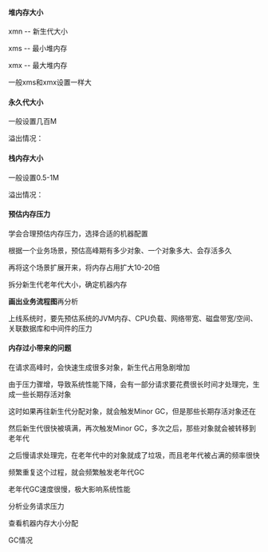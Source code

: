 #### 堆内存大小

xmn -- 新生代大小

xms -- 最小堆内存

xmx -- 最大堆内存

一般xms和xmx设置一样大



#### 永久代大小

一般设置几百M

溢出情况：



#### 栈内存大小

一般设置0.5-1M

溢出情况：



#### 预估内存压力

学会合理预估内存压力，选择合适的机器配置

根据一个业务场景，预估高峰期有多少对象、一个对象多大、会存活多久

再将这个场景扩展开来，将内存占用扩大10-20倍

拆分新生代老年代大小，确定机器内存

**画出业务流程图**再分析

上线系统时，要先预估系统的JVM内存、CPU负载、网络带宽、磁盘带宽/空间、关联数据库和中间件的压力



#### 内存过小带来的问题

在请求高峰时，会快速生成很多对象，新生代占用急剧增加

由于压力骤增，导致系统性能下降，会有一部分请求要花费很长时间才处理完，生成一些长期存活对象

这时如果再往新生代分配对象，就会触发Minor GC，但是那些长期存活对象还在

然后新生代很快被填满，再次触发Minor GC，多次之后，那些对象就会被转移到老年代

之后慢请求处理完，在老年代中的对象就成了垃圾，而且老年代被占满的频率很快

频繁重复这个过程，就会频繁触发老年代GC

老年代GC速度很慢，极大影响系统性能



分析业务请求压力

查看机器内存大小分配

GC情况